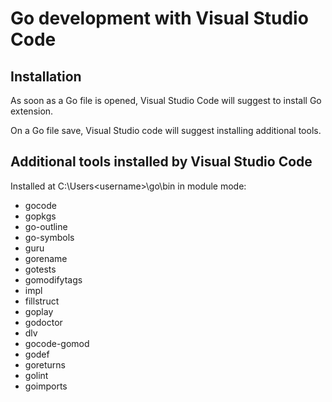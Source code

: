 # Go development with Visual Studio Code

## Installation

As soon as a Go file is opened, Visual Studio Code will suggest to install Go extension.

On a Go file save, Visual Studio code will suggest installing additional tools.

## Additional tools installed by Visual Studio Code

Installed at C:\Users\<username>\go\bin in module mode:

- gocode
- gopkgs
- go-outline
- go-symbols
- guru
- gorename
- gotests
- gomodifytags
- impl
- fillstruct
- goplay
- godoctor
- dlv
- gocode-gomod
- godef
- goreturns
- golint
- goimports
  